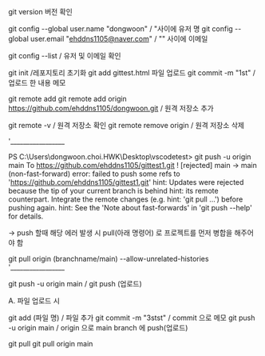 git version     버전 확인

git config --global user.name "dongwoon"        /   "사이에 유저 명
git config --global user.email "ehddns1105@naver.com"       /   "" 사이에 이메일

git config --list       / 유저 및 이메일 확인



git init        /레포지토리 초기화
git add gittest.html    파일 업로드
git commit -m "1st"     / 업로드 한 내용 메모



git remote add <name> <url>
git remote add origin https://github.com/ehddns1105/dongwoon.git        / 원격 저장소 추가


git remote -v / 원격 저장소 확인
git remote remove origin   / 원격 저장소 삭제


'_________________

PS C:\Users\dongwoon.choi.HWK\Desktop\vscodetest> git push -u origin main
To https://github.com/ehddns1105/gittest1.git
 ! [rejected]        main -> main (non-fast-forward)
error: failed to push some refs to 'https://github.com/ehddns1105/gittest1.git'
hint: Updates were rejected because the tip of your current branch is behind
hint: its remote counterpart. Integrate the remote changes (e.g.
hint: 'git pull ...') before pushing again.
hint: See the 'Note about fast-forwards' in 'git push --help' for details.

-> push 할때 해당 에러 발생 시 pull(아래 명령어) 로 프로젝트를 먼저 병합을 해주어야 함

git pull origin (branchname/main) --allow-unrelated-histories
'_________________

git push -u origin main     / git push (업로드)




A. 파일 업로드 시

git add (파일 명)           / 파일 추가
git commit -m "3stst"       / commit 으로 메모
git push -u origin main     / origin 으로 main branch 에 push(업로드)




git pull <repository> <refspec>
git pull origin main



